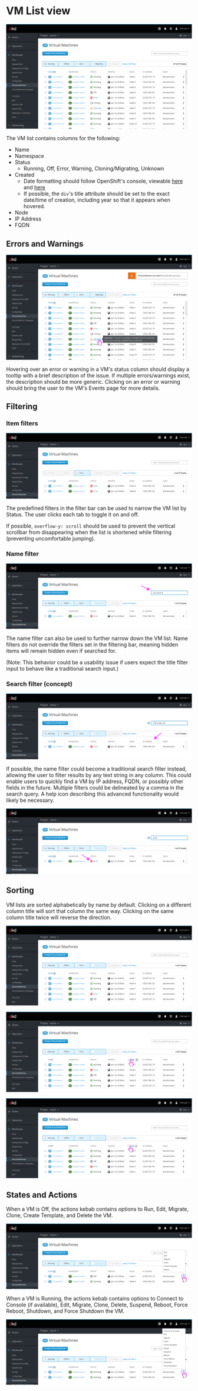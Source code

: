# VM List view

![List of VMs](img/1-0-main.png)

The VM list contains columns for the following:
- Name
- Namespace
- Status
  - Running, Off, Error, Warning, Cloning/Migrating, Unknown
- Created
  - Date formatting should follow OpenShift's console, viewable [here](https://github.com/openshift/console/blob/master/frontend/public/components/utils/timestamp.jsx) and [here](https://github.com/openshift/console/blob/master/frontend/public/components/utils/datetime.ts)
  - If possible, the `div`'s title attribute should be set to the exact date/time of creation, including year so that it appears when hovered.
- Node
- IP Address
- FQDN

## Errors and Warnings

![VM list errors and warnings](img/1-1-warning.png)

Hovering over an error or warning in a VM's status column should display a tooltip with a brief description of the issue. If multiple errors/warnings exist, the description should be more generic. Clicking on an error or warning should bring the user to the VM's Events page for more details.

## Filtering

### Item filters

![filters](img/2-0-filtering-items.png)

The predefined filters in the filter bar can be used to narrow the VM list by Status. The user clicks each tab to toggle it on and off.

If possible, `overflow-y: scroll` should be used to prevent the vertical scrollbar from disappearing when the list is shortened while filtering (preventing uncomfortable jumping).

### Name filter

![Name filter](img/2-1-filtering-name.png)

The name filter can also be used to further narrow down the VM list. Name filters do not override the filters set in the filtering bar, meaning hidden items will remain hidden even if searched for.

(Note: This behavior could be a usability issue if users expect the title filter input to behave like a traditional search input.)

### Search filter (concept)

![Searching by IP](img/2-2-filtering-search-ip.png)

If possible, the name filter could become a traditional search filter instead, allowing the user to filter results by any text string in any column. This could enable users to quickly find a VM by IP address, FQDN, or possibly other fields in the future. Multiple filters could be delineated by a comma in the search query. A help icon describing this advanced functionality would likely be necessary.

![Searching by status](img/2-3-filtering-search-status.png)

## Sorting

VM lists are sorted alphabetically by name by default. Clicking on a different column title will sort that column the same way. Clicking on the same column title twice will reverse the direction.

![Sort by name](img/3-0-sort-name.png)

![Sort by age](img/3-1-sort-node.png)

![Sort by reverse age](img/3-2-sort-node-reverse.png)

## States and Actions

When a VM is Off, the actions kebab contains options to Run, Edit, Migrate, Clone, Create Template, and Delete the VM.

![VM selected while off](img/4-0-selected-vm-off.png)

When a VM is Running, the actions kebab contains options to Connect to Console (if available), Edit, Migrate, Clone, Delete, Suspend, Reboot, Force Reboot, Shutdown, and Force Shutdown the VM.

![VM selected while running](img/4-1-selected-vm-running.png)